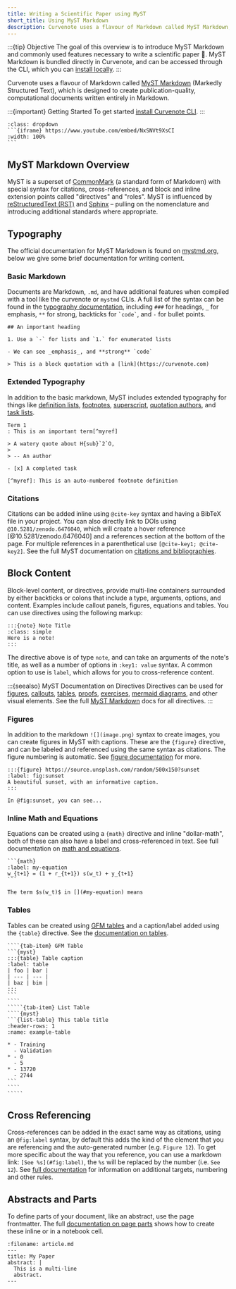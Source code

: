 ```yaml
---
title: Writing a Scientific Paper using MyST
short_title: Using MyST Markdown
description: Curvenote uses a flavour of Markdown called MyST Markdown, which is designed to create publication-quality, computational documents written entirely in Markdown.
---
```


:::{tip} Objective
The goal of this overview is to introduce MyST Markdown and commonly used features necessary to write a scientific paper 📄.
MyST Markdown is bundled directly in Curvenote, and can be accessed through the CLI, which you can [install locally](../cli/index.md).
:::

Curvenote uses a flavour of Markdown called [MyST Markdown](https://mystmd.org) (Markedly Structured Text), which is designed to create publication-quality, computational documents written entirely in Markdown.

:::{important} Getting Started
To get started [install Curvenote CLI](../cli/index.md).
:::

````{note} See the video tutorial 📺
:class: dropdown
```{iframe} https://www.youtube.com/embed/NxSNVt9XsCI
:width: 100%
```
````

## MyST Markdown Overview

MyST is a superset of [CommonMark](https://commonmark.org/) (a standard form of Markdown) with special syntax for citations, cross-references, and block and inline extension points called "directives" and "roles".
MyST is influenced by [reStructuredText (RST)](https://en.wikipedia.org/wiki/reStructuredText) and [Sphinx](https://www.sphinx-doc.org) – pulling on the nomenclature and introducing additional standards where appropriate.

## Typography

The official documentation for MyST Markdown is found on [mystmd.org](https://mystmd.org/guide), below we give some brief documentation for writing content.

### Basic Markdown

Documents are Markdown, `.md`, and have additional features when compiled with a tool like the curvenote or `mystmd` CLIs. A full list of the syntax can be found in the [typography documentation](https://mystmd.org/guide/typography), including `###` for headings, `_` for emphasis, `**` for strong, backticks for `` `code` ``, and `-` for bullet points.

```{myst}
## An important heading

1. Use a `-` for lists and `1.` for enumerated lists

- We can see _emphasis_, and **strong** `code`

> This is a block quotation with a [link](https://curvenote.com)
```

### Extended Typography

In addition to the basic markdown, MyST includes extended typography for things like [definition lists](https://mystmd.org/guide/typography#definition-lists), [footnotes](https://mystmd.org/guide/typography#footnotes), [superscript](https://mystmd.org/guide/typography#subscript-superscript), [quotation authors](https://mystmd.org/guide/typography#quotations), and [task lists](https://mystmd.org/guide/typography#task-lists).

```{myst}
Term 1
: This is an important term[^myref]

> A watery quote about H{sub}`2`O,
>
> -- An author

- [x] A completed task

[^myref]: This is an auto-numbered footnote definition
```

### Citations

Citations can be added inline using `@cite-key` syntax and having a BibTeX file in your project.
You can also directly link to DOIs using `@10.5281/zenodo.6476040`, which will create a hover reference
[@10.5281/zenodo.6476040] and a references section at the bottom of the page.
For multiple references in a parenthetical use `[@cite-key1; @cite-key2]`.
See the full MyST documentation on [citations and bibliographies](https://mystmd.org/guide/citations).

## Block Content

Block-level content, or directives, provide multi-line containers surrounded by either backticks or colons that include a type, arguments, options, and content. Examples include callout panels, figures, equations and tables. You can use directives using the following markup:

```{myst}
:::{note} Note Title
:class: simple
Here is a note!
:::
```

The directive above is of type `note`, and can take an arguments of the note's title, as well as a number of options in `:key1: value` syntax. A common option to use is `label`, which allows for you to cross-reference content.

:::{seealso} MyST Documentation on Directives
Directives can be used for [figures](https://mystmd.org/guide/figures), [callouts](https://mystmd.org/guide/admonitions), [tables](https://mystmd.org/guide/tables), [proofs](https://mystmd.org/guide/proofs-and-theorems), [exercises](https://mystmd.org/guide/exercises), [mermaid diagrams](https://mystmd.org/guide/diagrams), and other visual elements. See the full [MyST Markdown](https://mystmd.org/guide) docs for all directives.
:::

### Figures

In addition to the markdown `![](image.png)` syntax to create images, you can create figures in MyST with captions.
These are the `{figure}` directive, and can be labeled and referenced using the same syntax as citations. The figure numbering is automatic. See [figure documentation](https://mystmd.org/guide/figures) for more.

```{myst}
:::{figure} https://source.unsplash.com/random/500x150?sunset
:label: fig:sunset
A beautiful sunset, with an informative caption.
:::

In @fig:sunset, you can see...
```

### Inline Math and Equations

Equations can be created using a `{math}` directive and inline "dollar-math", both of these can also have a label and cross-referenced in text. See full documentation on [math and equations](https://mystmd.org/guide/math).

````{myst}
```{math}
:label: my-equation
w_{t+1} = (1 + r_{t+1}) s(w_t) + y_{t+1}
```

The term $s(w_t)$ in [](#my-equation) means
````

### Tables

Tables can be created using [GFM tables](https://github.github.com/gfm/#tables-extension-) and a caption/label added using the `{table}` directive. See the [documentation on tables](https://mystmd.org/guide/tables).

``````{tab-set}
````{tab-item} GFM Table
```{myst}
:::{table} Table caption
:label: table
| foo | bar |
| --- | --- |
| baz | bim |
:::
```
````
`````{tab-item} List Table
````{myst}
```{list-table} This table title
:header-rows: 1
:name: example-table

* - Training
  - Validation
* - 0
  - 5
* - 13720
  - 2744
```
````
`````
``````

## Cross Referencing

Cross-references can be added in the exact same way as citations, using an `@fig:label` syntax, by default this adds the kind of the element that you are referencing and the auto-generated number (e.g. `Figure 12`).
To get more specific about the way that you reference, you can use a markdown link: `[See %s](#fig:label)`, the `%s` will be replaced by the number (i.e. `See 12`). See [full documentation](https://mystmd.org/guide/cross-references) for information on additional targets, numbering and other rules.

## Abstracts and Parts

To define parts of your document, like an abstract, use the page frontmatter. The full [documentation on page parts](https://mystmd.org/guide/document-parts) shows how to create these inline or in a notebook cell.

```{code-block} yaml
:filename: article.md
---
title: My Paper
abstract: |
  This is a multi-line
  abstract.
---
```

